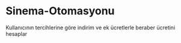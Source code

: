 # Sinema-Otomasyonu
Kullanıcının tercihlerine göre indirim ve ek ücretlerle beraber ücretini hesaplar
